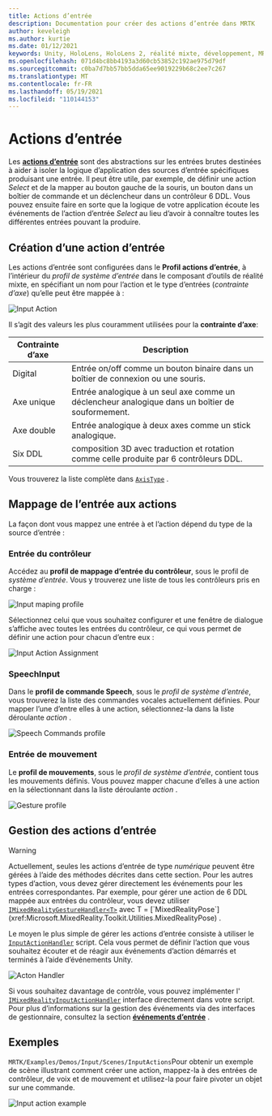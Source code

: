 ```yaml
---
title: Actions d’entrée
description: Documentation pour créer des actions d’entrée dans MRTK
author: keveleigh
ms.author: kurtie
ms.date: 01/12/2021
keywords: Unity, HoloLens, HoloLens 2, réalité mixte, développement, MRTK, InputActions,
ms.openlocfilehash: 071d4bc8bb4193a3d60cb53852c192ae975d79df
ms.sourcegitcommit: c0ba7d7bb57bb5dda65ee9019229b68c2ee7c267
ms.translationtype: MT
ms.contentlocale: fr-FR
ms.lasthandoff: 05/19/2021
ms.locfileid: "110144153"
---
```

# <a name="input-actions"></a>Actions d’entrée

Les [**actions d’entrée**](input-actions.md) sont des abstractions sur les entrées brutes destinées à aider à isoler la logique d’application des sources d’entrée spécifiques produisant une entrée. Il peut être utile, par exemple, de définir une action *Select* et de la mapper au bouton gauche de la souris, un bouton dans un boîtier de commande et un déclencheur dans un contrôleur 6 DDL. Vous pouvez ensuite faire en sorte que la logique de votre application écoute les événements de l’action d’entrée *Select* au lieu d’avoir à connaître toutes les différentes entrées pouvant la produire.

## <a name="creating-an-input-action"></a>Création d’une action d’entrée

Les actions d’entrée sont configurées dans le **Profil actions d’entrée**, à l’intérieur du *profil de système d’entrée* dans le composant d’outils de réalité mixte, en spécifiant un nom pour l’action et le type d’entrées (*contrainte d’axe*) qu’elle peut être mappée à :

<img src="../images/input/InputActions.png" alt="Input Action" style="max-width:100%;">

Il s’agit des valeurs les plus couramment utilisées pour la **contrainte d’axe**:

Contrainte d’axe | Description
--- | ---
Digital | Entrée on/off comme un bouton binaire dans un boîtier de connexion ou une souris.
Axe unique | Entrée analogique à un seul axe comme un déclencheur analogique dans un boîtier de souformement.
Axe double | Entrée analogique à deux axes comme un stick analogique.
Six DDL | composition 3D avec traduction et rotation comme celle produite par 6 contrôleurs DDL.

Vous trouverez la liste complète dans [`AxisType`](xref:Microsoft.MixedReality.Toolkit.Utilities.AxisType) .

## <a name="mapping-input-to-actions"></a>Mappage de l’entrée aux actions

La façon dont vous mappez une entrée à et l’action dépend du type de la source d’entrée :

### <a name="controller-input"></a>Entrée du contrôleur

Accédez au **profil de mappage d’entrée du contrôleur**, sous le profil de *système d’entrée*. Vous y trouverez une liste de tous les contrôleurs pris en charge :

<img src="../images/input/ControllerInputMappingProfile.PNG" alt="Input maping profile" style="max-width:100%;">

Sélectionnez celui que vous souhaitez configurer et une fenêtre de dialogue s’affiche avec toutes les entrées du contrôleur, ce qui vous permet de définir une action pour chacun d’entre eux :

<img src="../images/input/InputActionAssignment.PNG" alt="Input Action Assignment" style="max-width:100%;">

### <a name="speech-input"></a>SpeechInput

Dans le **profil de commande Speech**, sous le *profil de système d’entrée*, vous trouverez la liste des commandes vocales actuellement définies. Pour mapper l’une d’entre elles à une action, sélectionnez-la dans la liste déroulante *action* .

<img src="../images/input/SpeechCommandsProfile.png" alt="Speech Commands profile" style="max-width:100%;">

### <a name="gesture-input"></a>Entrée de mouvement

Le **profil de mouvements**, sous le *profil de système d’entrée*, contient tous les mouvements définis. Vous pouvez mapper chacune d’elles à une action en la sélectionnant dans la liste déroulante *action* .

<img src="../images/input/GestureProfile.png" alt="Gesture profile" style="max-width:100%;">

## <a name="handling-input-actions"></a>Gestion des actions d’entrée

> [!WARNING]
> Actuellement, seules les actions d’entrée de type *numérique* peuvent être gérées à l’aide des méthodes décrites dans cette section. Pour les autres types d’action, vous devez gérer directement les événements pour les entrées correspondantes. Par exemple, pour gérer une action de 6 DDL mappée aux entrées du contrôleur, vous devez utiliser [`IMixedRealityGestureHandler<T>`](xref:Microsoft.MixedReality.Toolkit.Input.IMixedRealityGestureHandler`1) avec T = [`MixedRealityPose`](xref:Microsoft.MixedReality.Toolkit.Utilities.MixedRealityPose) .

Le moyen le plus simple de gérer les actions d’entrée consiste à utiliser le [`InputActionHandler`](xref:Microsoft.MixedReality.Toolkit.Input.InputActionHandler) script. Cela vous permet de définir l’action que vous souhaitez écouter et de réagir aux événements d’action démarrés et terminés à l’aide d’événements Unity.

<img src="../images/input/InputActionHandler.PNG" alt="Acton Handler" style="max-width:100%;">

Si vous souhaitez davantage de contrôle, vous pouvez implémenter l' [`IMixedRealityInputActionHandler`](xref:Microsoft.MixedReality.Toolkit.Input.IMixedRealityInputActionHandler) interface directement dans votre script. Pour plus d’informations sur la gestion des événements via des interfaces de gestionnaire, consultez la section [**événements d’entrée**](input-events.md) .

## <a name="examples"></a>Exemples

`MRTK/Examples/Demos/Input/Scenes/InputActions`Pour obtenir un exemple de scène illustrant comment créer une action, mappez-la à des entrées de contrôleur, de voix et de mouvement et utilisez-la pour faire pivoter un objet sur une commande.

<img src="../images/input/InputActionsExample.PNG" alt="Input action example" style="max-width:100%;">

